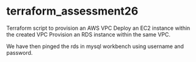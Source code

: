 # terraform_assessment26
Terraform script to provision an AWS VPC
Deploy an EC2 instance within the created VPC
Provision an RDS instance within the same VPC. 

We have then pinged the rds in mysql workbench using username and password.
